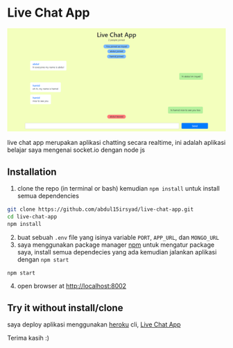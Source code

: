 # Live Chat App
![Live Chat App Page](https://github.com/abdul15irsyad/live-chat-app/blob/master/public/img/live-chat-app.png?raw=true)

live chat app merupakan aplikasi chatting secara realtime, ini adalah aplikasi belajar saya mengenai socket.io dengan node js
## Installation
1. clone the repo (in terminal or bash) kemudian `npm install` untuk install semua dependencies
```bash
git clone https://github.com/abdul15irsyad/live-chat-app.git
cd live-chat-app
npm install
```
2. buat sebuah `.env` file yang isinya variable `PORT`, `APP_URL`, dan `MONGO_URL`
3. saya menggunakan package manager [npm](https://www.npmjs.com/) untuk mengatur package saya, install semua dependecies yang ada kemudian jalankan aplikasi dengan `npm start`
```bash
npm start
```
4. open browser at [http://localhost:8002](http://localhost:8002)
## Try it without install/clone
saya deploy aplikasi menggunakan [heroku](https://www.heroku.com) cli, [Live Chat App](https://live-chat-app-abdul.herokuapp.com)

Terima kasih :)